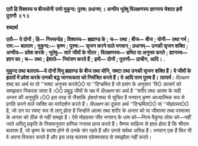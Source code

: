 **एतौ हि विश्वस्य च बीजयोनी** **रामो मुकुन्द: पुरुष: प्रधानम् ।** **अन्वीय भूतेषु विलक्षणस्य** **ज्ञानस्य चेशात इमौ पुराणौ ॥ १॥** 

**शब्दार्थ** 

**एतौ—** **ये दोनों** **; हि—** **निस्सन्देह** **; विश्वस्य—** **ब्रह्माण्ड के** **; च—** **तथा** **; बीज—** **बीज** **; योनी—** **तथा गर्भ** **; राम:—** **बलराम** **;** **मुकुन्द:—** **कृष्ण** **; पुरुष:—** **सृजन करने वाले भगवान्** **; प्रधानम्—** **उनकी सृजन शक्ति** **; अन्वीय—** **प्रवेश करके** **; भूतेषु—** **सारे** **जीवों के भीतर** **; विलक्षणस्य—** **भ्रमित या अनुभव करते** **; ज्ञानस्य—** **ज्ञान का** **; च—** **तथा** **; ईशाते—** **नियंत्रण करते हैं** **; इमौ—** **दोनों** **; पुराणौ—** **प्राचीन, आदि।** **.** 

**मुकुन्द तथा बलराम—ये दोनों विभु ब्रह्माण्ड के बीज तथा योनि, स्रष्टा तथा उनकी सृजन** **शक्ति हैं। ये जीवों के हृदयों में प्रवेश करके उनकी बद्ध जागरूकता को नियंत्रित करते हैं। ये** **आदि परम पुरुष हैं।** **तात्पर्य :** *विलक्षण* शब्द का अर्थ या तो ''स्पष्ट अनुभव करतेÓÓ या ''दिग्भ्रमित है जो प्रसंग के अनुसार 'विÓ उपसर्ग को समझकर निकाला जाता है।ÓÓ प्रबुद्ध जीवों के पक्ष में *विलक्षण* का अर्थ है ''शरीर तथा आत्मा के सही अन्तर की अनुभूति।ÓÓ इस तरह से जैसाकि *ईशाते* शब्द से सूचित है भगवान् कृष्ण आध्यात्मिक रूप से प्रगति करने वाले व्यक्ति का मार्गदर्शन करते हैं। *विलक्षण* का दूसरा अर्थ ''दिग्भ्रमितÓÓ या ''मोहग्रस्तÓÓ है, जो उन पर स्पष्ट रूप से लागू होता है जिन्होंने आत्मा तथा शरीर के अन्तर को या जीवात्मा तथा परमात्मा के अन्तर को ठीक से नहीं समझा है। ऐसे मोहग्रस्त जीव भगवान् के धाम को—नित्य वैकुण्ठ लोक को—नहीं जाते अपितु प्रकृति के नियमानुसार क्षणिक गन्तव्य प्राप्त करते हैं। वैष्णव साहित्य से ज्ञात होता है कि श्रीराम बलराम हैं, जो कृष्ण के स्वांश होने से उनके संग रहते हैं और उनसे सर्वथा अभिन्न हैं। भगवान् एक हैं फिर भी वे अपना विस्तार करते हैं और इस तरह बलराम एकेश्वरवाद से समझौता नहीं करते।  